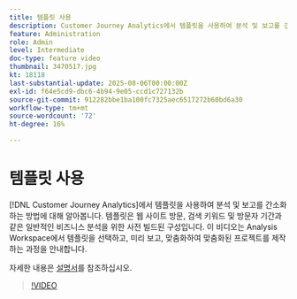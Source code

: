 ```yaml
---
title: 템플릿 사용
description: Customer Journey Analytics에서 템플릿을 사용하여 분석 및 보고를 간소화하는 방법에 대해 알아봅니다.
feature: Administration
role: Admin
level: Intermediate
doc-type: feature video
thumbnail: 3470517.jpg
kt: 18118
last-substantial-update: 2025-08-06T00:00:00Z
exl-id: f64e5cd9-dbc6-4b94-9e05-ccd1c727132b
source-git-commit: 912282bbe1ba100fc7325aec6517272b60bd6a30
workflow-type: tm+mt
source-wordcount: '72'
ht-degree: 16%

---
```


# 템플릿 사용

[!DNL Customer Journey Analytics]에서 템플릿을 사용하여 분석 및 보고를 간소화하는 방법에 대해 알아봅니다. 템플릿은 웹 사이트 방문, 검색 키워드 및 방문자 기간과 같은 일반적인 비즈니스 분석을 위한 사전 빌드된 구성입니다. 이 비디오는 Analysis Workspace에서 템플릿을 선택하고, 미리 보고, 맞춤화하여 맞춤화된 프로젝트를 제작하는 과정을 안내합니다.

자세한 내용은 [설명서](https://experienceleague.adobe.com/ko/docs/analytics-platform/using/cja-workspace/templates/use-templates)를 참조하십시오.

>[!VIDEO](https://video.tv.adobe.com/v/3470536/?learn=on&captions=kor)
